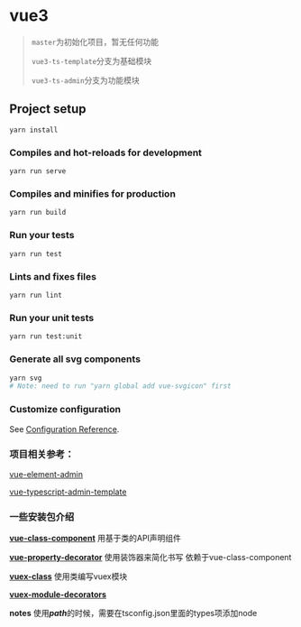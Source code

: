 # vue3 
>`master`为初始化项目，暂无任何功能
>
>`vue3-ts-template`分支为基础模块
>
>`vue3-ts-admin`分支为功能模块

## Project setup
```
yarn install
```

### Compiles and hot-reloads for development
```
yarn run serve
```

### Compiles and minifies for production
```
yarn run build
```

### Run your tests
```
yarn run test
```

### Lints and fixes files
```
yarn run lint
```

### Run your unit tests
```
yarn run test:unit
```

### Generate all svg components
```bash
yarn svg
# Note: need to run "yarn global add vue-svgicon" first
```

### Customize configuration
See [Configuration Reference](https://cli.vuejs.org/config/).



### 项目相关参考：

[vue-element-admin](https://github.com/PanJiaChen/vue-element-admin)

[vue-typescript-admin-template](https://github.com/Armour/vue-typescript-admin-template)

### 一些安装包介绍
**[vue-class-component](https://github.com/vuejs/vue-class-component)**
用基于类的API声明组件

**[vue-property-decorator](https://github.com/kaorun343/vue-property-decorator)**
使用装饰器来简化书写 依赖于vue-class-component

**[vuex-class](https://www.npmjs.com/package/vuex-class)**
使用类编写vuex模块

**[vuex-module-decorators](https://championswimmer.in/vuex-module-decorators/)**

**notes**
使用***path***的时候，需要在tsconfig.json里面的types项添加node